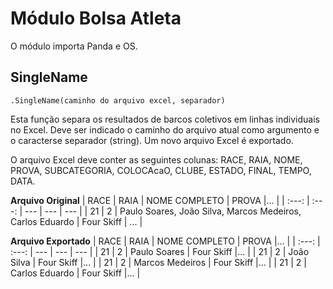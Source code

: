 # Módulo Bolsa Atleta
O módulo importa Panda e OS.

## SingleName
```
.SingleName(caminho do arquivo excel, separador)
```

Esta função separa os resultados de barcos coletivos em linhas individuais no Excel. Deve ser indicado o caminho do arquivo atual como argumento e o caracterse separador (string). Um novo arquivo Excel é exportado.

O arquivo Excel deve conter as seguintes colunas: RACE, RAIA, NOME, PROVA, SUBCATEGORIA, COLOCAcaO, CLUBE, ESTADO, FINAL, TEMPO, DATA.

**Arquivo Original**
| RACE | RAIA | NOME COMPLETO | PROVA |... |
| :---: | :---: | --- | --- | --- |
| 21 | 2 | Paulo Soares, João Silva, Marcos Medeiros, Carlos Eduardo | Four Skiff | ... |

**Arquivo Exportado**
| RACE | RAIA | NOME COMPLETO | PROVA |... |
| :---: | :---: | --- | --- | --- |
| 21 | 2 | Paulo Soares | Four Skiff |... |
| 21 | 2 | João Silva | Four Skiff |... |
| 21 | 2 | Marcos Medeiros | Four Skiff |... |
| 21 | 2 | Carlos Eduardo | Four Skiff |... |
